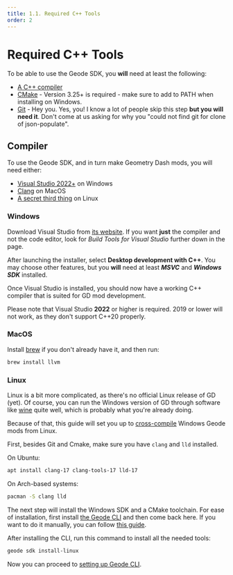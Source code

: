 ```yaml
---
title: 1.1. Required C++ Tools
order: 2
---
```


# Required C++ Tools

To be able to use the Geode SDK, you **will** need at least the following:
 * [A C++ compiler](#compiler)
 * [CMake](https://cmake.org/download/) - Version 3.25+ is required - make sure to add to PATH when installing on Windows.
 * [Git](https://git-scm.com/downloads) - Hey you. Yes, you! I know a lot of people skip this step **but you will need it**. Don't come at us asking for why you "could not find git for clone of json-populate".

## Compiler

To use the Geode SDK, and in turn make Geometry Dash mods, you will need either:
 * [Visual Studio 2022+](#windows) on Windows
 * [Clang](#macos) on MacOS
 * [A secret third thing](#linux) on Linux

### Windows

Download Visual Studio from [its website](https://visualstudio.microsoft.com/downloads/). If you want **just** the compiler and not the code editor, look for *Build Tools for Visual Studio* further down in the page.

After launching the installer, select **Desktop development with C++**. You may choose other features, but you **will** need at least ***MSVC*** and ***Windows SDK*** installed.

Once Visual Studio is installed, you should now have a working C++ compiler that is suited for GD mod development.

Please note that Visual Studio **2022** or higher is required. 2019 or lower will not work, as they don't support C++20 properly.

### MacOS

Install [brew](https://brew.sh/) if you don't already have it, and then run:
```bash
brew install llvm
```

### Linux

Linux is a bit more complicated, as there's no official Linux release of GD (yet). Of course, you can run the Windows version of GD through software like [wine](https://www.winehq.org/) quite well, which is probably what you're already doing.

Because of that, this guide will set you up to [cross-compile](https://en.wikipedia.org/wiki/Cross_compiler) Windows Geode mods from Linux.

First, besides Git and Cmake, make sure you have `clang` and `lld` installed.

On Ubuntu:

```bash
apt install clang-17 clang-tools-17 lld-17
```

On Arch-based systems:

```bash
pacman -S clang lld
```

The next step will install the Windows SDK and a CMake toolchain. For ease of installation, first install [the Geode CLI](/getting-started/geode-cli.md) and then come back here. If you want to do it manually, you can follow [this guide](https://gist.github.com/matcool/abb65ee59ded3766717c673014c3a2a7).

After installing the CLI, run this command to install all the needed tools:

```bash
geode sdk install-linux
```

Now you can proceed to [setting up Geode CLI](/getting-started/geode-cli.md).
